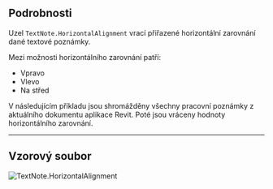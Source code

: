 ## Podrobnosti
Uzel `TextNote.HorizontalAlignment` vrací přiřazené horizontální zarovnání dané textové poznámky.

Mezi možnosti horizontálního zarovnání patří:
- Vpravo
- Vlevo
- Na střed

V následujícím příkladu jsou shromážděny všechny pracovní poznámky z aktuálního dokumentu aplikace Revit. Poté jsou vráceny hodnoty horizontálního zarovnání.

___
## Vzorový soubor

![TextNote.HorizontalAlignment](./Revit.Elements.TextNote.HorizontalAlignment_img.jpg)
